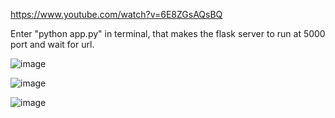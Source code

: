 https://www.youtube.com/watch?v=6E8ZGsAQsBQ

Enter "python app.py" in terminal, that makes the flask server to run at 5000 port and wait for url.

![image](https://github.com/Saiprasadmurakonda/Youtube-Video-Summarizer/assets/122473306/dd479a77-2b39-4c64-83ec-286432f42e36)

![image](https://github.com/Saiprasadmurakonda/Youtube-Video-Summarizer/assets/122473306/245b47c2-bbe6-407b-aa9e-ac4d7a16fe06)

![image](https://github.com/Saiprasadmurakonda/Youtube-Video-Summarizer/assets/122473306/5b04ec78-12ed-4713-89fc-746cfca57ea2)

